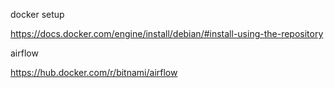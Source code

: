 docker setup

https://docs.docker.com/engine/install/debian/#install-using-the-repository


airflow

https://hub.docker.com/r/bitnami/airflow

